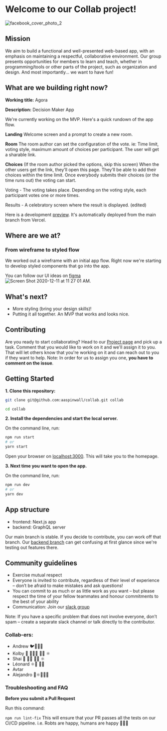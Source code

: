 # Welcome to our Collab project!

![facebook_cover_photo_2](https://user-images.githubusercontent.com/17233773/99539534-5c878180-297c-11eb-8c14-dd1e10abaf0f.png)

## Mission

We aim to build a functional and well-presented web-based app, with an emphasis on maintaining a respectful, collaborative environment. Our group presents opportunities for members to learn and teach, whether in programming/tools or other parts of the project, such as organization and design. And most importantly... we want to have fun!

## What are we building right now?

**Working title:** Agora

**Description:** Decision Maker App

We're currently working on the MVP. Here's a quick rundown of the app flow.

**Landing** Welcome screen and a prompt to create a new room.

**Room** The room author can set the configuration of the vote. ie: Time limit, voting style, maximum amount of choices per participant. The user will get a sharable link.

**Choices** (If the room author picked the options, skip this screen) When the other users get the link, they’ll open this page. They’ll be able to add their choices within the time limit. Once everybody submits their choices (or the time runs out) the voting can start.

Voting - The voting takes place. Depending on the voting style, each participant votes one or more times.

Results - A celebratory screen where the result is displayed. (edited)

Here is a development [preview](https://collab-git-main.aaspinwall.vercel.app/). It's automatically deployed from the main branch from Vercel.

## Where are we at?

### From wireframe to styled flow

We worked out a wireframe with an initial app flow. Right now we're starting to develop styled components that go into the app.

You can follow our UI ideas on [figma](https://www.figma.com/file/8tF9s4A400dTrWmzpTOy4X/Agora?node-id=0%3A1)
![Screen Shot 2020-12-11 at 11 27 01 AM](https://user-images.githubusercontent.com/17233773/101928642-d8ec3980-3ba3-11eb-81c0-33822cd19ea2.png).

## What's next?

- More styling (bring your design skills)!
- Putting it all together. An MVP that works and looks nice.

## Contributing

Are you ready to start collaborating? Head to our [Project page](https://github.com/aaspinwall/collab/projects/1) and pick up a task. Comment that you would like to work on it and we'll assign it to you. That will let others know that you're working on it and can reach out to you if they want to help. Note: In order for us to assign you one, **you have to comment on the issue**.

## Getting Started

**1. Clone this repository:**

```bash
git clone git@github.com:aaspinwall/collab.git collab

cd collab
```

**2. Install the dependencies and start the local server.**

On the command line, run:

```bash
npm run start
# or
yarn start
```

Open your browser on [localhost:3000](http://localhost:3000/). This will take you to the homepage.

**3. Next time you want to open the app.**

On the command line, run:

```bash
npm run dev
# or
yarn dev
```

## App structure

- frontend: Next.js app
- backend: GraphQL server

Our main branch is stable. If you decide to contribute, you can work off that branch. Our [backend branch](https://github.com/aaspinwall/collab/tree/backend) can get confusing at first glance since we're testing out features there.

## Community guidelines

- Exercise mutual respect
- Everyone is invited to contribute, regardless of their level of experience – don’t be afraid to make mistakes and ask questions!
- You can commit to as much or as little work as you want – but please respect the time of your fellow teammates and honour commitments to the best of your ability
- Communication: Join our [slack group](https://join.slack.com/t/collab-centre/shared_invite/zt-izqi8c7p-qzOXc48kkdQDXfpCPmtIZA)

Note: If you have a specific problem that does not involve everyone, don’t spam – create a separate slack channel or talk directly to the contributor.

### Collab-ers:

- Andrew 🐦🦩🦚🐧
- Kolby 🖖 👨🏼‍💻 🏌🏼 ⚛️
- Shai 👋 👨‍💻 👨‍🏫 ⚛️
- Léonard ⚛️🖖 👨‍💻
- Avtar
- Alejandro 🎄⚛️👨🏽‍💻

### Troubleshooting and FAQ

**Before you submit a Pull Request**

Run this command:

`npm run lint-fix`
This will ensure that your PR passes all the tests on our CI/CD pipeline. i.e. Robts are happy, humans are happy 🤖👩‍🎤
